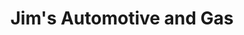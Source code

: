 ---
title: "Jim's Automotive and Gas"
url: /margaret-river/jims-automotive-and-gas/
shop: car repair
---